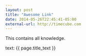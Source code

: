 ```yaml
---
layout: post
title: "Awesome Link"
date: 2014-05-26T22:45:41-05:00
external-url: http://timecube.com
---
```


This contains all knowledge.

text: {{ page.title_text }}
